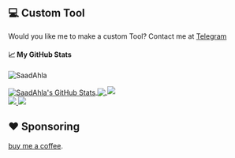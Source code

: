 ## 💻 Custom Tool 

Would you like me to make a custom Tool? Contact me at [Telegram](https://t.me/Bla1ak)

#### &#x1f4c8; My GitHub Stats

<p align="left"> <img src="https://komarev.com/ghpvc/?username=SaadAhla&label=Profile%20views&color=0e75b6&style=flat" alt="SaadAhla" /> </p>

<a href="https://twitter.com/d1rkmtr">
  <img align="center" src="https://github-readme-stats.vercel.app/api?username=SaadAhla&show_icons=true&line_height=33&count_private=true&theme=dark" alt="SaadAhla's GitHub Stats" />
</a>

<a href="https://twitter.com/d1rkmtr">
  <img align="center" src="https://github-readme-stats.vercel.app/api/top-langs/?username=SaadAhla&&hide=cmake&langs_count=4&line_height=35&theme=dark" />
</a>

<a href="https://twitter.com/d1rkmtr">
  <img src="https://github-readme-streak-stats.herokuapp.com/?user=SaadAhla&theme=dark" />
</a>
<br/>
<a href="https://twitter.com/d1rkmtr">
  <img src="https://img.shields.io/twitter/follow/d1rkmtr?style=for-the-badge&logo=twitter&&labelColor=1f1f1f&color=5fffaf" />
</a>
<a href="https://github.com/SaadAhla">
  <img src="https://img.shields.io/github/followers/SaadAhla?style=for-the-badge&logo=github&labelColor=1f1f1f&color=5fffaf" />
</a>

## ❤️ Sponsoring

[buy me a coffee](https://github.com/sponsors/SaadAhla).  


